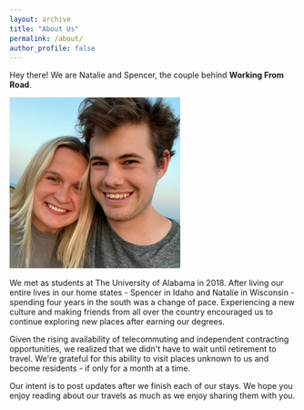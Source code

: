 ```yaml
---
layout: archive
title: "About Us"
permalink: /about/
author_profile: false
---
```


Hey there! We are Natalie and Spencer, the couple behind **Working From Road**.

<img src="/assets/images/Site/avatar.jpg" class="align-center post-img" width="300px"/>

We met as students at The University of Alabama in 2018. After living our entire lives in our home states - Spencer in Idaho and Natalie in Wisconsin - spending four years in the south was a change of pace. Experiencing a new culture and making friends from all over the country encouraged us to continue exploring new places after earning our degrees.

Given the rising availability of telecommuting and independent contracting opportunities, we realized that we didn't have to wait until retirement to travel. We're grateful for this ability to visit places unknown to us and become residents - if only for a month at a time.

Our intent is to post updates after we finish each of our stays. We hope you enjoy reading about our travels as much as we enjoy sharing them with you.
